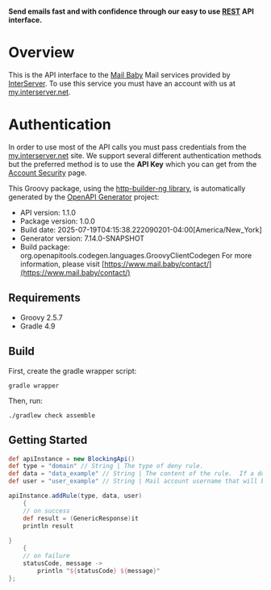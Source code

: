 # 

**Send emails fast and with confidence through our easy to use [REST](https://en.wikipedia.org/wiki/Representational_state_transfer) API interface.**
# Overview
This is the API interface to the [Mail Baby](https//mail.baby/) Mail services provided by [InterServer](https://www.interserver.net). To use this service you must have an account with us at [my.interserver.net](https://my.interserver.net).
# Authentication
In order to use most of the API calls you must pass credentials from the [my.interserver.net](https://my.interserver.net/) site.
We support several different authentication methods but the preferred method is to use the **API Key** which you can get from the [Account Security](https://my.interserver.net/account_security) page.


This Groovy package, using the [http-builder-ng library](https://http-builder-ng.github.io/http-builder-ng/), is automatically generated by the [OpenAPI Generator](https://openapi-generator.tech) project:

- API version: 1.1.0
- Package version: 1.0.0
- Build date: 2025-07-19T04:15:38.222090201-04:00[America/New_York]
- Generator version: 7.14.0-SNAPSHOT
- Build package: org.openapitools.codegen.languages.GroovyClientCodegen
For more information, please visit [https://www.mail.baby/contact/](https://www.mail.baby/contact/)

## Requirements

* Groovy 2.5.7
* Gradle 4.9

## Build

First, create the gradle wrapper script:

```
gradle wrapper
```

Then, run:

```
./gradlew check assemble
```

## Getting Started


```groovy
def apiInstance = new BlockingApi()
def type = "domain" // String | The type of deny rule.
def data = "data_example" // String | The content of the rule.  If a domain type rule then an example would be google.com. For a begins with type an example would be msgid-.  For the email typer an example would be user@server.com.
def user = "user_example" // String | Mail account username that will be tied to this rule.  If not specified the first active mail order will be used.

apiInstance.addRule(type, data, user)
    {
    // on success
    def result = (GenericResponse)it
    println result
    
}
    {
    // on failure
    statusCode, message ->
        println "${statusCode} ${message}"
};
```

